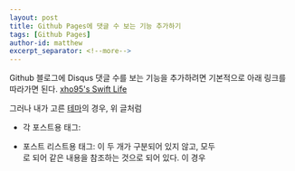 ```yaml
---
layout: post
title: Github Pages에 댓글 수 보는 기능 추가하기
tags: [Github Pages]
author-id: matthew
excerpt_separator: <!--more-->
---
```


Github 블로그에 Disqus 댓글 수를 보는 기능을 추가하려면 기본적으로 아래 링크를 따라가면 된다.
[xho95's Swift Life](https://xho95.github.io/blog/jekyll/disqus/migration/2017/01/20/Add-Disqus-to-Jekyll.html)
<!--more-->
그러나 내가 고른 [테마](https://github.com/sylhare/Type-on-Strap)의 경우, 위 글처럼
- 각 포스트용 태그: <em><p class="post-meta"></em>
- 포스트 리스트용 태그: <em><span class="post-meta"></em>
이 두 개가 구분되어 있지 않고, 모두 <em><div class="post-info"></em>로 되어 같은 내용을 참조하는 것으로 되어 있다.
이 경우 
